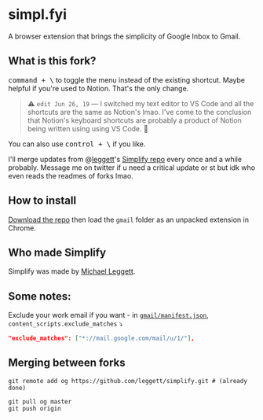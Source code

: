 # simpl.fyi

A browser extension that brings the simplicity of Google Inbox to Gmail.

## What is this fork?

<kbd>command + \\</kbd> to toggle the menu instead of the existing shortcut. Maybe helpful if you're used to Notion. That's the only change.

> ⚠️ `edit Jun 26, 19` — I switched my text editor to VS Code and all the shortcuts are the same as Notion's lmao. I've come to the conclusion that Notion's keyboard shortcuts are probably a product of Notion being written using using VS Code. 🤔

You can also use <kbd>control + \\</kbd> if you like.

I'll merge updates from @[leggett](https://github.com/leggett)'s [Simplify repo](https://github.com/leggett/simplify) every once and a while probably. Message me on twitter if u need a critical update or st but idk who even reads the readmes of forks lmao.

## How to install

[Download the repo](https://github.com/mwvd/simplify/archive/master.zip) then load the `gmail` folder as an unpacked extension in Chrome.

## Who made Simplify

Simplify was made by [Michael Leggett](https://leggett.org).

## Some notes:

Exclude your work email if you want - in [`gmail/manifest.json`](https://github.com/mwvd/simplify/blob/master/gmail/manifest.json), `content_scripts.exclude_matches` ⤵

```json
"exclude_matches": ["*://mail.google.com/mail/u/1/"],
```

## Merging between forks

```shell
git remote add og https://github.com/leggett/simplify.git # (already done)

git pull og master
git push origin
```
